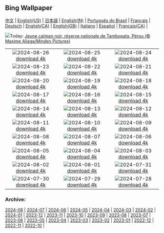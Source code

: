 ## Bing Wallpaper
[中文](README.md) |                     [English(US)](en-US.md) |                     [日本語](ja-JP.md) |                     [English(IN)](en-IN.md) |                     [Português do Brasil](pt-BR.md) |                     [Français](fr-FR.md) |                     [Deutsch](de-DE.md) |                     [English(CA)](en-CA.md) |                     [English(GB)](en-GB.md) |                     [Italiano](it-IT.md) |                     [Español](es-ES.md) |                     [Français(CA)](fr-CA.md) |                    

![](https://www.bing.com/th?id=OHR.YoungCaiman_FR-FR4221031673_UHD.jpg&w=1000)Today: [Jeune caïman noir, réserve nationale de Tambopata, Pérou (© Maxime Aliaga/Minden Pictures)](https://www.bing.com/th?id=OHR.YoungCaiman_FR-FR4221031673_UHD.jpg)

|      |      |      |
| :----: | :----: | :----: |
|![](https://www.bing.com/th?id=OHR.PalmyraAtoll_FR-FR9486167153_UHD.jpg&pid=hp&w=384&h=216&rs=1&c=4)2024-08-26 [download 4k](https://www.bing.com/th?id=OHR.PalmyraAtoll_FR-FR9486167153_UHD.jpg)|![](https://www.bing.com/th?id=OHR.TrailMontBlanc_FR-FR5602937641_UHD.jpg&pid=hp&w=384&h=216&rs=1&c=4)2024-08-25 [download 4k](https://www.bing.com/th?id=OHR.TrailMontBlanc_FR-FR5602937641_UHD.jpg)|![](https://www.bing.com/th?id=OHR.KatahdinWoods_FR-FR8416030061_UHD.jpg&pid=hp&w=384&h=216&rs=1&c=4)2024-08-24 [download 4k](https://www.bing.com/th?id=OHR.KatahdinWoods_FR-FR8416030061_UHD.jpg)|
|![](https://www.bing.com/th?id=OHR.PrasatPhanom_FR-FR7783025478_UHD.jpg&pid=hp&w=384&h=216&rs=1&c=4)2024-08-23 [download 4k](https://www.bing.com/th?id=OHR.PrasatPhanom_FR-FR7783025478_UHD.jpg)|![](https://www.bing.com/th?id=OHR.OceanCityMD_FR-FR8531122070_UHD.jpg&pid=hp&w=384&h=216&rs=1&c=4)2024-08-22 [download 4k](https://www.bing.com/th?id=OHR.OceanCityMD_FR-FR8531122070_UHD.jpg)|![](https://www.bing.com/th?id=OHR.NazcaBooby_FR-FR8760221120_UHD.jpg&pid=hp&w=384&h=216&rs=1&c=4)2024-08-21 [download 4k](https://www.bing.com/th?id=OHR.NazcaBooby_FR-FR8760221120_UHD.jpg)|
|![](https://www.bing.com/th?id=OHR.TetonSunrise_FR-FR5273170982_UHD.jpg&pid=hp&w=384&h=216&rs=1&c=4)2024-08-20 [download 4k](https://www.bing.com/th?id=OHR.TetonSunrise_FR-FR5273170982_UHD.jpg)|![](https://www.bing.com/th?id=OHR.RegataSanGines_FR-FR9512852239_UHD.jpg&pid=hp&w=384&h=216&rs=1&c=4)2024-08-19 [download 4k](https://www.bing.com/th?id=OHR.RegataSanGines_FR-FR9512852239_UHD.jpg)|![](https://www.bing.com/th?id=OHR.HuntingtonBeach_FR-FR9728078384_UHD.jpg&pid=hp&w=384&h=216&rs=1&c=4)2024-08-18 [download 4k](https://www.bing.com/th?id=OHR.HuntingtonBeach_FR-FR9728078384_UHD.jpg)|
|![](https://www.bing.com/th?id=OHR.AlfanzinaLighthouse_FR-FR9974749595_UHD.jpg&pid=hp&w=384&h=216&rs=1&c=4)2024-08-17 [download 4k](https://www.bing.com/th?id=OHR.AlfanzinaLighthouse_FR-FR9974749595_UHD.jpg)|![](https://www.bing.com/th?id=OHR.ButterflyFlower_FR-FR4834672236_UHD.jpg&pid=hp&w=384&h=216&rs=1&c=4)2024-08-16 [download 4k](https://www.bing.com/th?id=OHR.ButterflyFlower_FR-FR4834672236_UHD.jpg)|![](https://www.bing.com/th?id=OHR.HangCave_FR-FR1926415619_UHD.jpg&pid=hp&w=384&h=216&rs=1&c=4)2024-08-15 [download 4k](https://www.bing.com/th?id=OHR.HangCave_FR-FR1926415619_UHD.jpg)|
|![](https://www.bing.com/th?id=OHR.WatarrkaLizard_FR-FR2192982199_UHD.jpg&pid=hp&w=384&h=216&rs=1&c=4)2024-08-14 [download 4k](https://www.bing.com/th?id=OHR.WatarrkaLizard_FR-FR2192982199_UHD.jpg)|![](https://www.bing.com/th?id=OHR.LorientCelticFestival_FR-FR2950316084_UHD.jpg&pid=hp&w=384&h=216&rs=1&c=4)2024-08-13 [download 4k](https://www.bing.com/th?id=OHR.LorientCelticFestival_FR-FR2950316084_UHD.jpg)|![](https://www.bing.com/th?id=OHR.ElephantsAmboseli_FR-FR7826915061_UHD.jpg&pid=hp&w=384&h=216&rs=1&c=4)2024-08-12 [download 4k](https://www.bing.com/th?id=OHR.ElephantsAmboseli_FR-FR7826915061_UHD.jpg)|
|![](https://www.bing.com/th?id=OHR.TofinoVancouver_FR-FR7602637860_UHD.jpg&pid=hp&w=384&h=216&rs=1&c=4)2024-08-11 [download 4k](https://www.bing.com/th?id=OHR.TofinoVancouver_FR-FR7602637860_UHD.jpg)|![](https://www.bing.com/th?id=OHR.JoshuaTreeNP_FR-FR7411748387_UHD.jpg&pid=hp&w=384&h=216&rs=1&c=4)2024-08-10 [download 4k](https://www.bing.com/th?id=OHR.JoshuaTreeNP_FR-FR7411748387_UHD.jpg)|![](https://www.bing.com/th?id=OHR.IncaRuinPeru_FR-FR7059028916_UHD.jpg&pid=hp&w=384&h=216&rs=1&c=4)2024-08-09 [download 4k](https://www.bing.com/th?id=OHR.IncaRuinPeru_FR-FR7059028916_UHD.jpg)|
|![](https://www.bing.com/th?id=OHR.SpottedOwlet_FR-FR4852852540_UHD.jpg&pid=hp&w=384&h=216&rs=1&c=4)2024-08-08 [download 4k](https://www.bing.com/th?id=OHR.SpottedOwlet_FR-FR4852852540_UHD.jpg)|![](https://www.bing.com/th?id=OHR.MichiganLighthouse_FR-FR4479492551_UHD.jpg&pid=hp&w=384&h=216&rs=1&c=4)2024-08-07 [download 4k](https://www.bing.com/th?id=OHR.MichiganLighthouse_FR-FR4479492551_UHD.jpg)|![](https://www.bing.com/th?id=OHR.MolokiniHawaii_FR-FR4322144539_UHD.jpg&pid=hp&w=384&h=216&rs=1&c=4)2024-08-06 [download 4k](https://www.bing.com/th?id=OHR.MolokiniHawaii_FR-FR4322144539_UHD.jpg)|
|![](https://www.bing.com/th?id=OHR.HertfordshireLavender_FR-FR4107363569_UHD.jpg&pid=hp&w=384&h=216&rs=1&c=4)2024-08-05 [download 4k](https://www.bing.com/th?id=OHR.HertfordshireLavender_FR-FR4107363569_UHD.jpg)|![](https://www.bing.com/th?id=OHR.GimignanoTuscany_FR-FR0891435828_UHD.jpg&pid=hp&w=384&h=216&rs=1&c=4)2024-08-04 [download 4k](https://www.bing.com/th?id=OHR.GimignanoTuscany_FR-FR0891435828_UHD.jpg)|![](https://www.bing.com/th?id=OHR.SummerDeer_FR-FR3909354454_UHD.jpg&pid=hp&w=384&h=216&rs=1&c=4)2024-08-03 [download 4k](https://www.bing.com/th?id=OHR.SummerDeer_FR-FR3909354454_UHD.jpg)|
|![](https://www.bing.com/th?id=OHR.TrunkBay_FR-FR3550149082_UHD.jpg&pid=hp&w=384&h=216&rs=1&c=4)2024-08-02 [download 4k](https://www.bing.com/th?id=OHR.TrunkBay_FR-FR3550149082_UHD.jpg)|![](https://www.bing.com/th?id=OHR.KaptaiLake_FR-FR1329932845_UHD.jpg&pid=hp&w=384&h=216&rs=1&c=4)2024-08-01 [download 4k](https://www.bing.com/th?id=OHR.KaptaiLake_FR-FR1329932845_UHD.jpg)|![](https://www.bing.com/th?id=OHR.HoodoosBryce_FR-FR1068853543_UHD.jpg&pid=hp&w=384&h=216&rs=1&c=4)2024-07-31 [download 4k](https://www.bing.com/th?id=OHR.HoodoosBryce_FR-FR1068853543_UHD.jpg)|
|![](https://www.bing.com/th?id=OHR.ImpalaOxpecker_FR-FR0733173703_UHD.jpg&pid=hp&w=384&h=216&rs=1&c=4)2024-07-30 [download 4k](https://www.bing.com/th?id=OHR.ImpalaOxpecker_FR-FR0733173703_UHD.jpg)|![](https://www.bing.com/th?id=OHR.CorbettTigers_FR-FR0494384633_UHD.jpg&pid=hp&w=384&h=216&rs=1&c=4)2024-07-29 [download 4k](https://www.bing.com/th?id=OHR.CorbettTigers_FR-FR0494384633_UHD.jpg)|![](https://www.bing.com/th?id=OHR.BeachHutsSweden_FR-FR0229761588_UHD.jpg&pid=hp&w=384&h=216&rs=1&c=4)2024-07-28 [download 4k](https://www.bing.com/th?id=OHR.BeachHutsSweden_FR-FR0229761588_UHD.jpg)|


### Archive:
[2024-08](archive/fr-FR/202408/README.md) | [2024-07](archive/fr-FR/202407/README.md) | [2024-06](archive/fr-FR/202406/README.md) | [2024-05](archive/fr-FR/202405/README.md) | [2024-04](archive/fr-FR/202404/README.md) | [2024-03](archive/fr-FR/202403/README.md) | [2024-02](archive/fr-FR/202402/README.md) | [2024-01](archive/fr-FR/202401/README.md) | [2023-12](archive/fr-FR/202312/README.md) | [2023-11](archive/fr-FR/202311/README.md) | [2023-10](archive/fr-FR/202310/README.md) | [2023-09](archive/fr-FR/202309/README.md) | [2023-08](archive/fr-FR/202308/README.md) | [2023-07](archive/fr-FR/202307/README.md) | [2023-06](archive/fr-FR/202306/README.md) | [2023-05](archive/fr-FR/202305/README.md) | [2023-04](archive/fr-FR/202304/README.md) | [2023-03](archive/fr-FR/202303/README.md) | [2023-02](archive/fr-FR/202302/README.md) | [2023-01](archive/fr-FR/202301/README.md) | [2022-12](archive/fr-FR/202212/README.md) | [2022-11](archive/fr-FR/202211/README.md) | [2022-10](archive/fr-FR/202210/README.md) | 